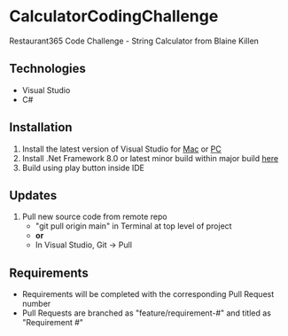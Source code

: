 # CalculatorCodingChallenge
Restaurant365 Code Challenge - String Calculator from Blaine Killen

## Technologies
* Visual Studio
* C#

## Installation
1. Install the latest version of Visual Studio for [Mac](https://developer.apple.com/xcode) or [PC](https://visualstudio.microsoft.com/downloads/)
2. Install .Net Framework 8.0 or latest minor build within major build [here]([https://brew.sh](https://dotnet.microsoft.com/en-us/download/dotnet/8.0))
3. Build using play button inside IDE

## Updates
1. Pull new source code from remote repo
    * "git pull origin main" in Terminal at top level of project
    * **or**
    * In Visual Studio, Git -> Pull

## Requirements
* Requirements will be completed with the corresponding Pull Request number
* Pull Requests are branched as "feature/requirement-#" and titled as "Requirement #"
